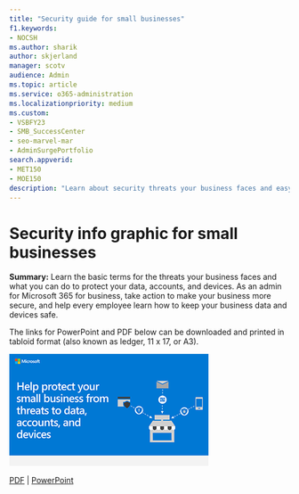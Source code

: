 ```yaml
---
title: "Security guide for small businesses"
f1.keywords:
- NOCSH
ms.author: sharik
author: skjerland
manager: scotv
audience: Admin
ms.topic: article
ms.service: o365-administration
ms.localizationpriority: medium
ms.custom:
- VSBFY23
- SMB_SuccessCenter
- seo-marvel-mar
- AdminSurgePortfolio
search.appverid:
- MET150
- MOE150
description: "Learn about security threats your business faces and easy ways you and your employees can protect your data, accounts, and devices."
---
```


# Security info graphic for small businesses

**Summary:** Learn the basic terms for the threats your business faces and what you can do to protect your data, accounts, and devices. As an admin for Microsoft 365 for business, take action to make your business more secure, and help every employee learn how to keep your business data and devices safe.

The links for PowerPoint and PDF below can be downloaded and printed in tabloid format (also known as ledger, 11 x 17, or A3).

![Image for secure your small business info graphic.](../media/smbthreatprotectioninfographic-thumbnail.png)

[PDF](downloads/smbthreatprotection-infographic.pdf) | [PowerPoint](downloads/smbthreatprotection-infographic.pptx)
